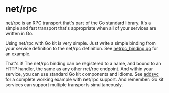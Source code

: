 # net/rpc

[net/rpc](https://golang.org/pkg/net/rpc) is an RPC transport that's part of the Go standard library.
It's a simple and fast transport that's appropriate when all of your services are written in Go.

Using net/rpc with Go kit is very simple.
Just write a simple binding from your service definition to the net/rpc definition.
See [netrpc_binding.go](https://github.com/chadgrant/kit/blob/ec8b02591ee873433565a1ae9d317353412d1d27/examples/addsvc/netrpc_binding.go) for an example.

That's it!
The net/rpc binding can be registered to a name, and bound to an HTTP handler, the same as any other net/rpc endpoint.
And within your service, you can use standard Go kit components and idioms.
See [addsvc](https://github.com/chadgrant/kit/tree/master/examples/addsvc) for a complete working example with net/rpc support.
And remember: Go kit services can support multiple transports simultaneously.
